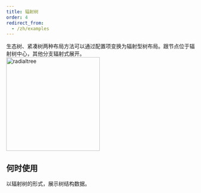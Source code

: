 ```yaml
---
title: 辐射树
order: 4
redirect_from:
  - /zh/examples
---
```


生态树、紧凑树两种布局方法可以通过配置项变换为辐射型树布局。跟节点位于辐射树中心，其他分支辐射式展开。
<br />
<img src='https://cdn.nlark.com/yuque/0/2019/png/156681/1571833294684-7874d71d-fb44-4340-95d0-c03b56c67a18.png?x-oss-process=image/resize,w_342' alt='radialtree' width='250'/>

## 何时使用

以辐射树的形式，展示树结构数据。

